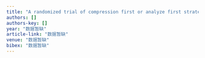 ```yaml
---
title: "A randomized trial of compression first or analyze first strategies in patients with out-of-hospital cardiac arrest: results from an Asian community"
authors: []
authors-key: []
year: "数据暂缺"
article-link: "数据暂缺"
venue: "数据暂缺"
bibex: "数据暂缺"
---
```

